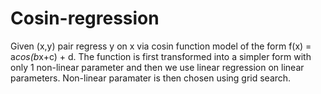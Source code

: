 # Cosin-regression

Given (x,y) pair regress y on x via cosin function model of the form f(x) = a*cos(b*x+c) + d. 
The function is first transformed into a simpler form with only 1 non-linear parameter and then we use linear regression on linear parameters. Non-linear paramater is then chosen using grid search.
